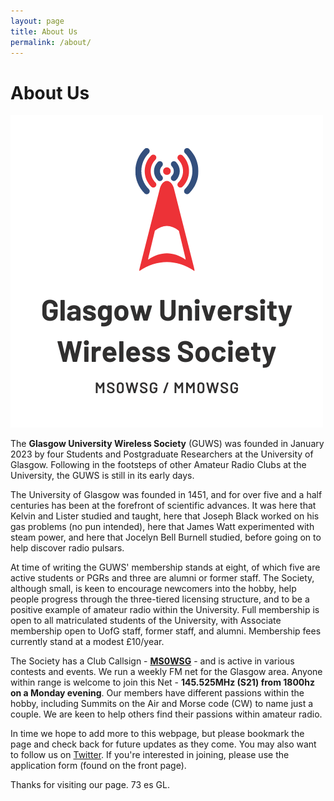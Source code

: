 ```yaml
---
layout: page
title: About Us
permalink: /about/
---
```


# About Us

![The GUWS logo](/images/logo.png)

The **Glasgow University Wireless Society** (GUWS) was founded in January 2023 by four Students and Postgraduate Researchers at the University of Glasgow. Following in the footsteps of other Amateur Radio Clubs at the University, the GUWS is still in its early days.

The University of Glasgow was founded in 1451, and for over five and a half centuries has been at the forefront of scientific advances. It was here that Kelvin and Lister studied and taught, here that Joseph Black worked on his gas problems (no pun intended), here that James Watt experimented with steam power, and here that Jocelyn Bell Burnell studied, before going on to help discover radio pulsars.

At time of writing the GUWS' membership stands at eight, of which five are active students or PGRs and three are alumni or former staff. The Society, although small, is keen to encourage newcomers into the hobby, help people progress through the three-tiered licensing structure, and to be a positive example of amateur radio within the University. Full membership is open to all matriculated students of the University, with Associate membership open to UofG staff, former staff, and alumni. Membership fees currently stand at a modest £10/year.

The Society has a Club Callsign - [**MS0WSG**](https://www.qrz.com/db/ms0wsg "Our QRZ.com page") - and is active in various contests and events. We run a weekly FM net for the Glasgow area. Anyone within range is welcome to join this Net - **145.525MHz (S21) from 1800hz on a Monday evening**. Our members have different passions within the hobby, including Summits on the Air and Morse code (CW) to name just a couple. We are keen to help others find their passions within amateur radio.

In time we hope to add more to this webpage, but please bookmark the page and check back for future updates as they come. You may also want to follow us on [Twitter](https://www.twitter.com/mm0wsg "Our Twitter page"). If you're interested in joining, please use the application form (found on the front page).

Thanks for visiting our page. 73 es GL.